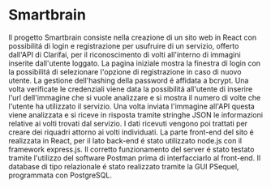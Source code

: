 # Smartbrain

Il progetto Smartbrain consiste nella creazione di un sito web in React con possibilitá di login e registrazione per usufruire di un servizio, offerto dall'API di Clarifai, per il riconoscimento di volti all'interno di immagini inserite dall'utente loggato. 
La pagina iniziale mostra la finestra di login con la possibilitá di selezionare l'opzione di registrazione in caso di nuovo utente. La gestione dell'hashing della password é affidata a bcrypt. 
Una volta verificate le credenziali viene data la possibilitá all'utente di inserire l'url dell'immagine che si vuole analizzare e si mostra il numero di volte che l'utente ha utilizzato il servizio. 
Una volta inviata l'immagine all'API questa viene analizzata e si riceve in risposta tramite stringhe JSON le informazioni relative ai volti trovati dal servizio. I dati ricevuti vengono poi trattati per creare dei riquadri attorno ai volti individuati. 
La parte front-end del sito é realizzata in React, per il lato back-end é stato utilizzato node.js con il framework express.js. 
Il corretto funzionamento del server é stato testato tramite l'utilizzo del software Postman prima di interfacciarlo al front-end. 
Il database di tipo relazionale é stato realizzato tramite la GUI PSequel, programmata con PostgreSQL. 
